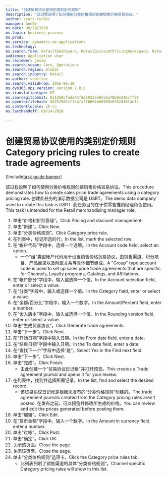 ```yaml
--- 
title: "创建贸易协议使用的类别定价规则"
description: "该过程说明了如何使用分类价格规则创建销售价格贸易协议。"
author: scott-tucker
manager: AnnBe
ms.date: 08/29/2018
ms.topic: business-process
ms.prod: 
ms.service: dynamics-ax-applications
ms.technology: 
ms.search.form: DefaultDashboard, RetailDiscountPricingWorkspace, RetailPricingDiscountCategoryPriceRule, RetailCategoryPriceRule, EcoResCategorySingleLookup, RetailCategoryPriceWizard, PriceDiscAdm, PriceDiscAdmTable
audience: Application User
ms.reviewer: josaw
ms.search.scope: Core, Operations
ms.search.region: Global
ms.search.industry: Retail
ms.author: scotttuc
ms.search.validFrom: 2016-06-30
ms.dyn365.ops.version: Version 7.0.0
ms.translationtype: HT
ms.sourcegitcommit: 0312b8cfadd45f8e59225e9daba78b9e216cff51
ms.openlocfilehash: 8d252982cf1e4fa2f06646d0909e6f82d16f4cfc
ms.contentlocale: zh-cn
ms.lasthandoff: 09/14/2018

---
```

# <a name="category-pricing-rules-to-create-trade-agreements"></a><span data-ttu-id="96e89-103">创建贸易协议使用的类别定价规则</span><span class="sxs-lookup"><span data-stu-id="96e89-103">Category pricing rules to create trade agreements</span></span>

[!include[task guide banner](../includes/task-guide-banner.md)]

<span data-ttu-id="96e89-104">该过程说明了如何使用分类价格规则创建销售价格贸易协议。</span><span class="sxs-lookup"><span data-stu-id="96e89-104">This procedure demonstrates how to create sales price trade agreements using a category pricing rule.</span></span> <span data-ttu-id="96e89-105">创建此任务的演示数据公司是 USRT。</span><span class="sxs-lookup"><span data-stu-id="96e89-105">The demo data company used to create this task is USRT.</span></span> <span data-ttu-id="96e89-106">此任务目的在于供零售推销经理角色使用。</span><span class="sxs-lookup"><span data-stu-id="96e89-106">This task is intended for the Retail merchandising manager role.</span></span>

1. <span data-ttu-id="96e89-107">单击“价格和折扣管理”。</span><span class="sxs-lookup"><span data-stu-id="96e89-107">Click Pricing and discount management.</span></span>
2. <span data-ttu-id="96e89-108">单击“新建”。</span><span class="sxs-lookup"><span data-stu-id="96e89-108">Click New.</span></span>
3. <span data-ttu-id="96e89-109">单击“分类价格规则”。</span><span class="sxs-lookup"><span data-stu-id="96e89-109">Click Category price rule.</span></span>
4. <span data-ttu-id="96e89-110">在列表中，标记所选的行。</span><span class="sxs-lookup"><span data-stu-id="96e89-110">In the list, mark the selected row.</span></span>
5. <span data-ttu-id="96e89-111">在“帐户代码”字段中，选择一个选项。</span><span class="sxs-lookup"><span data-stu-id="96e89-111">In the Account code field, select an option.</span></span>
    * <span data-ttu-id="96e89-112">一个“组”类型帐户代码用于设置销售价格贸易协议，由销售渠道、积分项目、产品目录以及附属关系等具体细节组成。</span><span class="sxs-lookup"><span data-stu-id="96e89-112">A "Group" type account code is used to set up sales price trade agreements that are specific for Channels, Loyalty programs, Catalogs, and Affiliations.</span></span>  
6. <span data-ttu-id="96e89-113">在“帐户部分”字段中，输入或选择一个值。</span><span class="sxs-lookup"><span data-stu-id="96e89-113">In the Account selection field, enter or select a value.</span></span>
7. <span data-ttu-id="96e89-114">在“分类”字段中，输入或选择一个值。</span><span class="sxs-lookup"><span data-stu-id="96e89-114">In the Category field, enter or select a value.</span></span>
8. <span data-ttu-id="96e89-115">在“金额/百分比”字段中，输入一个数字。</span><span class="sxs-lookup"><span data-stu-id="96e89-115">In the Amount/Percent field, enter a number.</span></span>
9. <span data-ttu-id="96e89-116">在“舍入版本”字段中，输入或选择一个值。</span><span class="sxs-lookup"><span data-stu-id="96e89-116">In the Rounding version field, enter or select a value.</span></span>
10. <span data-ttu-id="96e89-117">单击“生成贸易协议”。</span><span class="sxs-lookup"><span data-stu-id="96e89-117">Click Generate trade agreements.</span></span>
11. <span data-ttu-id="96e89-118">单击“下一步”。</span><span class="sxs-lookup"><span data-stu-id="96e89-118">Click Next.</span></span>
12. <span data-ttu-id="96e89-119">在“开始日期”字段中输入日期。</span><span class="sxs-lookup"><span data-stu-id="96e89-119">In the From date field, enter a date.</span></span>
13. <span data-ttu-id="96e89-120">在“结束日期”字段中输入日期。</span><span class="sxs-lookup"><span data-stu-id="96e89-120">In the To date field, enter a date.</span></span>
14. <span data-ttu-id="96e89-121">在“查找下一个”字段中选择“是”。</span><span class="sxs-lookup"><span data-stu-id="96e89-121">Select Yes in the Find next field.</span></span>
15. <span data-ttu-id="96e89-122">单击“下一步”。</span><span class="sxs-lookup"><span data-stu-id="96e89-122">Click Next.</span></span>
16. <span data-ttu-id="96e89-123">单击“完成”。</span><span class="sxs-lookup"><span data-stu-id="96e89-123">Click Finish.</span></span>
    * <span data-ttu-id="96e89-124">由此创建一个“贸易协议日记帐”并打开预览。</span><span class="sxs-lookup"><span data-stu-id="96e89-124">This creates a Trade agreement journal and opens it for your review.</span></span>  
17. <span data-ttu-id="96e89-125">在列表中，找到并选择所需记录。</span><span class="sxs-lookup"><span data-stu-id="96e89-125">In the list, find and select the desired record.</span></span>
    * <span data-ttu-id="96e89-126">该贸易协议日记帐是根据未发布的“分类价格规则”创建的。</span><span class="sxs-lookup"><span data-stu-id="96e89-126">The trade agreement journals created from the Category pricing rules aren't posted.</span></span> <span data-ttu-id="96e89-127">在发布之前，可以预览并修改所生成的价格。</span><span class="sxs-lookup"><span data-stu-id="96e89-127">You can  review and edit the prices generated before posting them.</span></span>  
18. <span data-ttu-id="96e89-128">单击“编辑”。</span><span class="sxs-lookup"><span data-stu-id="96e89-128">Click Edit.</span></span>
19. <span data-ttu-id="96e89-129">在“货币金额”字段中，输入一个数字。</span><span class="sxs-lookup"><span data-stu-id="96e89-129">In the Amount in currency field, enter a number.</span></span>
20. <span data-ttu-id="96e89-130">单击“过帐”。</span><span class="sxs-lookup"><span data-stu-id="96e89-130">Click Post.</span></span>
21. <span data-ttu-id="96e89-131">单击“确定”。</span><span class="sxs-lookup"><span data-stu-id="96e89-131">Click OK.</span></span>
22. <span data-ttu-id="96e89-132">关闭该页面。</span><span class="sxs-lookup"><span data-stu-id="96e89-132">Close the page.</span></span>
23. <span data-ttu-id="96e89-133">关闭该页面。</span><span class="sxs-lookup"><span data-stu-id="96e89-133">Close the page.</span></span>
24. <span data-ttu-id="96e89-134">单击“分类价格规则”选项卡。</span><span class="sxs-lookup"><span data-stu-id="96e89-134">Click the Category price rules tab.</span></span>
    * <span data-ttu-id="96e89-135">此列表列明了销售渠道的具体“分类价格规则”。</span><span class="sxs-lookup"><span data-stu-id="96e89-135">Channel specific Category pricing rules will show in this list.</span></span>  


